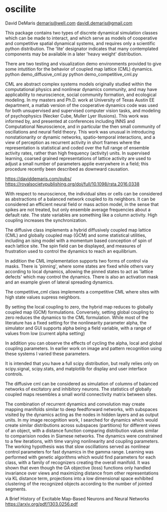 # oscilite
David DeMaris
demaris@well.com
davidl.demaris@gmail.com

This package contains two types of discrete dynamical simulation classes which can be made to interact, and which serve as models of
cooperative and competitive spatial dynamical  systems, and requires only a scientific python distribution. The 'lite'
designator indicates that many contemplated components may be available in a later 'heavy weight' distribution.

There are two testing and visualization demo environments provided to give some intutition for the behavior of coupled map lattice
(CML) dynamics.
python demo_diffusive_cml.py
python demo_competitive_cml.py

CML are abstract complex systems models originally studied within the computational physics and nonlinear dynamics community,
and may have applicability to neuroscience, social community formation, and ecological modeling.  In my masters and Ph.D. work
at University of Texas Austin EE department, a matlab version of the cooperative dynamics code was used for both unsupervised and
supervised computer vision tasks, and modeling of psychophysics  (Necker Cube, Muller Lyer Illusions).
This work was informed by, and presented at conferences including INNS and Computational Neuroscience, and in particular
the then small community of oscillations and neural field theory. This work was unusual in introducing nonstationarity
or dynamic networks, spatio-temporal interactions, and a view of perception as recurrent activity in short frames where
the representation is statistical and coded over the full range of ensemble activity rates, rather than high frequency
(activity) units.
In supervised learning, coarsed grained representations of lattice activity are used to adjust a small number of
parameters applie everywhere in a field; this procedure recently been described as downward causation.


https://daviddemaris.com/pubs/
https://royalsocietypublishing.org/doi/full/10.1098/rsta.2016.0338

With respect to neuroscience, the individual sites or cells can be considered as abstractions of a balanced network
coupled to its neighbors. It can be considered an efficient neural field or mass action model, in the sense that spikes
are not treated, but only ensemble average frequencies about a default rate. The state variables are something like a column
activity.  High coupling increases the synchronization.

The diffusive class implements a hybrid diffusively coupled map lattice (CML) and globally coupled map (GCM)
and some statistical utilities, including an ising model with a momentum based conception of spin of each lattice site.
The spin field can be displayed, and measures of frustration used to control the dynamics to reach an equilibrium.

In addition the CML implementation supports two forms of control via masks.  There is 'pinning', where some states are
fixed while others vary according to local dynamics, allowing the pinned states to act as 'lattice defects' which may
control the dynamics.  There is also an activation mask and an example given of lateral spreading dynamics.

The competitive_cml class implements a competitive CML where sites with high state values supress neighbors.

By setting the local coupling to zero, the hybrid map reduces to globally coupled map (GCM) formulations.
Conversely, setting global coupling to zero reduces the dynamics to the CML formulation.
While most of the literature has a fixed setting for the nonlinearity parameter alpha, the simulator and GUI supports
alpha being a field variable, with a range of values from low (current alpha setting)

In addition you can observe the effects of cycling the alpha, local and global coupling parameters. In earlier work
on image and pattern recognition using these systems I varied these parameters.

It is intended that you have a full scipy distribution, but really relies only on scipy.signal, scipy.stats,
and matplotlib for display and user interface controls.

The diffusive cml can be considered as simulation of columns of balanced networks of excitatory and inhibitory neurons.
The statistics of globally coupled maps resembles a small world connectivity matrix between sites.

The combination of recurrent dynamics and convolution may create mapping manifolds similar to deep feedforward networks,
with subspaces visited by the dynamics acting as the nodes in hidden layers and as output units. In my image recognition work,
I searched for dynamics which would create similar distributions across subspaces (partitions) for different views of an object,
with a distance function comparing distribution values similar to comparision nodes in Siamese networks.
The dynamics were constrained to a few iterations, with time varying nonlinearity and coupling parameters.
The working hypothesis was that slow oscillations served as nonlinear control parameters for fast dynamics in the gamma range.
Learning was performed with genetic algorithms which would find parameters for each class, with a family of recognizers
creating the overall manifold.  It was shown that even though the GA objective (loss) functions only handled invariance over views and
maximizing distance from other representations via KL distance term, projections into a low dimensional space exhibited clustering
of the recognized objects according to the number of jointed segments.

A Brief History of Excitable Map-Based Neurons and Neural Networks
https://arxiv.org/pdf/1303.0256.pdf